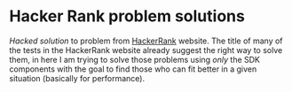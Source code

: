 # Hacker Rank problem solutions

*Hacked solution* to problem from [HackerRank](https://www.hackerrank.com/) website. The title of many of the tests in the HackerRank website already suggest the right way to solve them, in here I am trying to solve those problems using *only* the SDK components with the goal to find those who can fit better in a given situation (basically for performance).
